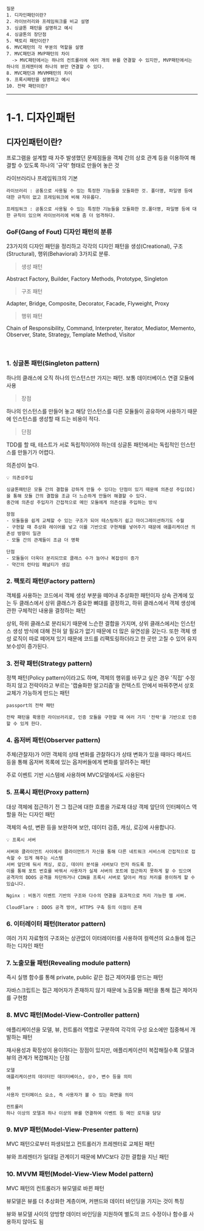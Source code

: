 ```
질문
1. 디자인패턴이란?
2. 라이브러리와 프레임워크를 비교 설명
3. 싱글톤 패턴을 설명하고 예시
4. 싱글톤의 장단점
5. 팩토리 패턴이란?
6. MVC패턴의 각 부분의 역할을 설명
7. MVC패턴과 MVP패턴의 차이
  -> MVC패턴에서는 하나의 컨트롤러에 여러 개의 뷰를 연결할 수 있지만, MVP패턴에서는 하나의 프레젠터에 하나의 뷰만 연결할 수 있다.
8. MVC패턴과 MVVM패턴의 차이
9. 프록시패턴을 설명하고 예시
10. 전략 패턴이란?
```

---

# 1-1. 디자인패턴

## 디자인패턴이란?

프로그램을 설계할 때 자주 발생했던 문제점들을 객체 간의 상호 관계 등을 이용하여 해결할 수 있도록 하나의 '규약' 형태로 만들어 놓은 것

라이브러리나 프레임워크의 기본

```
라이브러리 : 공통으로 사용될 수 있는 특정한 기능들을 모듈화한 것. 폴더명, 파일명 등에 대한 규칙이 없고 프레임워크에 비해 자유롭다.

프레임워크 : 공통으로 사용될 수 있는 특정한 기능들을 모듈화한 것.폴더명, 파일명 등에 대한 규칙이 있으며 라이브러리에 비해 좀 더 엄격하다.
```

### GoF(Gang of Fout) 디자인 패턴의 분류

23가지의 디자인 패턴을 정리하고 각각의 디자인 패턴을 생성(Creational), 구조(Structural), 행위(Behavioral) 3가지로 분류.

> 생성 패턴

Abstract Factory, Builder, Factory Methods, Prototype, Singleton

> 구조 패턴

Adapter, Bridge, Composite, Decorator, Facade, Flyweight, Proxy

> 행위 패턴

Chain of Responsibility, Command, Interpreter, Iterator, Mediator, Memento, Observer, State, Strategy, Template Method, Visitor

<br>

### 1. 싱글톤 패턴(Singleton pattern)

하나의 클래스에 오직 하나의 인스턴스만 가지는 패턴. 보통 데이터베이스 연결 모듈에 사용

> 장점

하나의 인스턴스를 만들어 놓고 해당 인스턴스를 다른 모듈들이 공유하며 사용하기 때문에 인스턴스를 생성할 때 드는 비용이 적다.

> 단점

TDD를 할 때, 테스트가 서로 독립적이어야 하는데 싱글톤 패턴에서는 독립적인 인스턴스를 만들기가 어렵다.

의존성이 높다.

```
💡 의존성주입

싱글톤패턴은 모듈 간의 결합을 강하게 만들 수 있다는 단점이 있기 때문에 의존성 주입(DI)을 통해 모듈 간의 결합을 조금 더 느슨하게 만들어 해결할 수 있다.
중간에 의존성 주입자가 간접적으로 메인 모듈에게 의존성을 주입하는 방식

장점
- 모듈들을 쉽게 교체할 수 있는 구조가 되어 테스팅하기 쉽고 마이그레이션하기도 수월
- 구현할 때 추상화 레이어를 넣고 이를 기반으로 구현체를 넣어주기 때문에 애플리케이션 의존성 방향이 일관
- 모듈 간의 관계들이 조금 더 명확

단점
- 모듈들이 더욱더 분리되므로 클래스 수가 늘어나 복잡성이 증가
- 약간의 런타임 패널티가 생김
```

### 2. 팩토리 패턴(Factory pattern)

객체를 사용하는 코드에서 객체 생성 부분을 떼어내 추상화한 패턴이자 상속 관계에 있는 두 클래스에서 상위 클래스가 중요한 뼈대를 결정하고, 하위 클래스에서 객체 생성에 관한 구체적인 내용을 결정하는 패턴

상위, 하위 클래스로 분리되기 때문에 느슨한 결합을 가지며, 상위 클래스에서는 인스턴스 생성 방식에 대해 전혀 알 필요가 없기 때문에 더 많은 유연성을 갖는다. 또한 객체 생성 로직이 따로 떼어져 있기 때문에 코드를 리팩토링하더라고 한 곳만 고칠 수 있어 유지 보수성이 증가된다.

### 3. 전략 패턴(Strategy pattern)

정책 패턴(Policy pattern)이라고도 하며, 객체의 행위를 바꾸고 싶은 경우 '직접' 수정하지 않고 전략이라고 부르는 '캡슐화한 알고리즘'을 컨텍스트 안에서 바꿔주면서 상호 교체가 가능하게 만드는 패턴

```
passport의 전략 패턴

전략 패턴을 확용한 라이브러리로, 인증 모듈을 구현할 때 여러 가지 '전략'을 기반으로 인증할 수 있게 한다.
```

### 4. 옵저버 패턴(Observer pattern)

주체(관찰자)가 어떤 객체의 상태 변화를 관찰하다가 상태 변화가 있을 때마다 메서드 등을 통해 옵저버 목록에 있는 옵저버들에게 변화를 알려주는 패턴

주로 이벤트 기반 시스템에 사용하며 MVC모델에서도 사용된다

### 5. 프록시 패턴(Proxy pattern)

대상 객체에 접근하기 전 그 접근에 대한 흐름을 가로채 대상 객체 앞단의 인터페이스 역할을 하는 디자인 패턴

객체의 속성, 변환 등을 보완하며 보안, 데이터 검증, 캐싱, 로깅에 사용합니다.

```
💡 프록시 서버

서버와 클라이언트 사이에서 클라이언트가 자신을 통해 다른 네트워크 서비스에 간접적으로 접속할 수 있게 해주는 시스템
서버 앞단에 둬서 캐싱, 로깅, 데이터 분석을 서버보다 먼저 하도록 함.
이를 통해 포트 번호를 바꿔서 사용자가 실제 서버의 포트에 접근하지 못하게 할 수 있으며 공격자의 DDOS 공격을 차단하거나 CDN을 프록시 서버로 달아서 캐싱 처리를 용이하게 할 수 있습니다.

Nginx : 비동기 이벤트 기반의 구조와 다수의 연결을 효과적으로 처리 가능한 웹 서버.

CloudFlare : DDOS 공격 방어, HTTPS 구축 등의 이점이 존재
```

### 6. 이터레이터 패턴(Iterator pattern)

여러 가지 자료형의 구조와는 상관없이 이터레이터를 사용하여 컬렉션의 요소들에 접근하는 디자인 패턴

### 7. 노출모듈 패턴(Revealing module pattern)

즉시 실행 함수를 통해 private, public 같은 접근 제어자를 만드는 패턴

자바스크립트는 접근 제어자가 존재하지 않기 때문에 노출모듈 패턴을 통해 접근 제어자를 구현함

### 8. MVC 패턴(Model-View-Controller pattern)

애플리케이션을 모델, 뷰, 컨트롤러 역할로 구분하여 각각의 구성 요소에만 집중해서 개발하는 패턴

재사용성과 확장성이 용이하다는 장점이 있지만, 애플리케이션이 복잡해질수록 모델과 뷰의 관계가 복잡해지는 단점

```
모델
애플리케이션의 데이터인 데이터베이스, 상수, 변수 등을 의미

뷰
사용자 인터페이스 요소, 즉 사용자가 볼 수 있는 화면을 의미

컨트롤러
하나 이상의 모델과 하나 이상의 뷰를 연결하여 이벤트 등 메인 로직을 담당
```

### 9. MVP 패턴(Model-View-Presenter pattern)

MVC 패턴으로부터 파생되었고 컨트롤러가 프레젠터로 교체된 패턴

뷰와 프레젠터가 일대일 관계이기 때문에 MVC보다 강한 결합을 지닌 패턴

### 10. MVVM 패턴(Model-View-View Model pattern)

MVC 패턴의 컨트롤러가 뷰모델로 바뀐 패턴

뷰모델은 뷰를 더 추상화한 계층이며, 커맨드와 데이터 바인딩을 가지는 것이 특징

뷰와 뷰모델 사이의 양방향 데이터 바인딩을 지원하여 별도의 코드 수정이나 함수를 사용하지 않아도 됨

